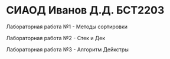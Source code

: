 # СИАОД Иванов Д.Д. БСТ2203
Лабораторная работа №1 - Методы сортировки

Лабораторная работа №2 - Стек и Дек

Лабораторная работа №3 - Алгоритм Дейкстры
